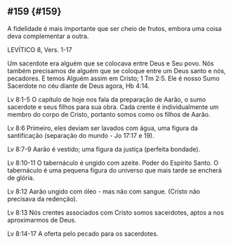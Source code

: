 ## #159 {#159}

A fidelidade é mais importante que ser cheio de frutos, embora uma coisa deva complementar a outra.

LEVÍTICO 8, Vers. 1-17

Um sacerdote era alguém que se colocava entre Deus e Seu povo. Nós também precisamos de alguém que se coloque entre um Deus santo e nós, pecadores. E temos Alguém assim em Cristo; 1 Tm 2:5\. Ele é nosso Sumo Sacerdote no céu diante de Deus agora, Hb 4:14.

Lv 8:1-5 O capítulo de hoje nos fala da preparação de Aarão, o sumo sacerdote e seus filhos para sua obra. Cada crente é individualmente um membro do corpo de Cristo, portanto somos como os filhos de Aarão.

Lv 8:6 Primeiro, eles deviam ser lavados com água, uma figura da santificação (separação do mundo - Jo 17:17 e 19).

Lv 8:7-9 Aarão é vestido; uma figura da justiça (perfeita bondade).

Lv 8:10-11 O tabernáculo é ungido com azeite. Poder do Espírito Santo. O tabernáculo é uma pequena figura do universo que mais tarde se encherá de glória.

Lv 8:12 Aarão ungido com óleo - mas não com sangue. (Cristo não precisava da redenção).

Lv 8:13 Nós crentes associados com Cristo somos sacerdotes, aptos a nos aproximarmos de Deus.

Lv 8:14-17 A oferta pelo pecado para os sacerdotes.